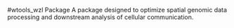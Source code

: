 #wtools_wzl Package
A package designed to optimize spatial genomic data processing and downstream analysis of cellular communication.


